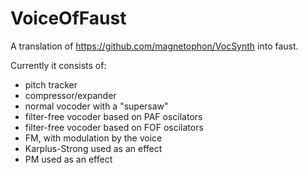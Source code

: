 VoiceOfFaust
============

A translation of https://github.com/magnetophon/VocSynth into faust.

Currently it consists of:

* pitch tracker
* compressor/expander
* normal vocoder with a "supersaw"
* filter-free vocoder based on PAF oscilators
* filter-free vocoder based on FOF oscilators
* FM, with modulation by the voice
* Karplus-Strong used as an effect
* PM used as an effect
